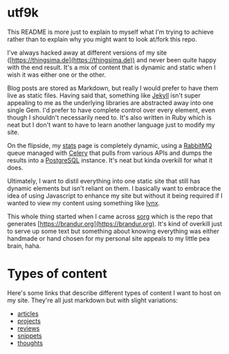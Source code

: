 # utf9k

This README is more just to explain to myself what I'm trying to achieve rather than to explain why you might want to look at/fork this repo.

I've always hacked away at different versions of my site ([https://thingsima.de](https://thingsima.de)) and never been quite happy with the end result. It's a mix of content that is dynamic and static when I wish it was either one or the other.

Blog posts are stored as Markdown, but really I would prefer to have them live as static files. Having said that, something like [Jekyll](https://jekyllrb.com) isn't super appealing to me as the underlying libraries are abstracted away into one single Gem. I'd prefer to have complete control over every element, even though I shouldn't necessarily need to. It's also written in Ruby which is neat but I don't want to have to learn another language just to modify my site.

On the flipside, my [stats](https://thingsima.de/stats) page is completely dynamic, using a [RabbitMQ](https://rabbitmq.com) queue managed with [Celery](https://celeryproject.com) that pulls from various APIs and dumps the results into a [PostgreSQL](https://postgresql.com) instance. It's neat but kinda overkill for what it does.

Ultimately, I want to distil everything into one static site that still has dynamic elements but isn't reliant on them. I basically want to embrace the idea of using Javascript to enhance my site but without it being required if I wanted to view my content using something like [lynx](https://lynx.browser.org).

This whole thing started when I came across [sorg](https://github.com/brandur/sorg) which is the repo that generates [https://brandur.org](https://brandur.org). It's kind of overkill just to serve up some text but something about knowing everything was either handmade or hand chosen for my personal site appeals to my little pea brain, haha.

# Types of content

Here's some links that describe different types of content I want to host on my site. They're all just markdown but with slight variations:

* [articles](/docs/articles.md)
* [projects](/docs/projects.md)
* [reviews](/docs/reviews.md)
* [snippets](/docs/snippets.md)
* [thoughts](/docs/thoughts.md)

